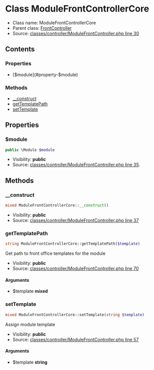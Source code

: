Class ModuleFrontControllerCore
=====================





* Class name: ModuleFrontControllerCore
* Parent class: [FrontController](class.FrontControllerCore.md)
* Source: [classes/controller/ModuleFrontController.php line 30](https://github.com/PrestaShop/PrestaShop/blob/1.6.0.6/classes/controller/ModuleFrontController.php#L30)


Contents
--------


### Properties

* [$module](#property-$module)

### Methods

* [__construct](#method-__construct)
* [getTemplatePath](#method-getTemplatePath)
* [setTemplate](#method-setTemplate)




Properties
----------


### <a name="property-$module"></a>$module

```php
public \Module $module
```





* Visibility: **public**
* Source: [classes/controller/ModuleFrontController.php line 35](https://github.com/PrestaShop/PrestaShop/blob/1.6.0.6/classes/controller/ModuleFrontController.php#L35).


Methods
-------


### <a name="method-__construct"></a>__construct

```php
mixed ModuleFrontControllerCore::__construct()
```





* Visibility: **public**
* Source: [classes/controller/ModuleFrontController.php line 37](https://github.com/PrestaShop/PrestaShop/blob/1.6.0.6/classes/controller/ModuleFrontController.php#L37)




### <a name="method-getTemplatePath"></a>getTemplatePath

```php
string ModuleFrontControllerCore::getTemplatePath($template)
```

Get path to front office templates for the module



* Visibility: **public**
* Source: [classes/controller/ModuleFrontController.php line 70](https://github.com/PrestaShop/PrestaShop/blob/1.6.0.6/classes/controller/ModuleFrontController.php#L70)


#### Arguments
* $template **mixed**



### <a name="method-setTemplate"></a>setTemplate

```php
mixed ModuleFrontControllerCore::setTemplate(string $template)
```

Assign module template



* Visibility: **public**
* Source: [classes/controller/ModuleFrontController.php line 57](https://github.com/PrestaShop/PrestaShop/blob/1.6.0.6/classes/controller/ModuleFrontController.php#L57)


#### Arguments
* $template **string**


